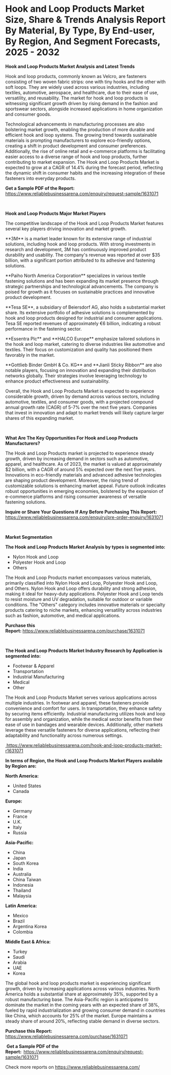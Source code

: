 <p><h1>Hook and Loop Products Market Size, Share & Trends Analysis Report By Material, By Type, By End-user, By Region, And Segment Forecasts, 2025 - 2032</h1></p><p><strong>Hook and Loop Products Market Analysis and Latest Trends</strong></p>
<p><p>Hook and loop products, commonly known as Velcro, are fasteners consisting of two woven fabric strips: one with tiny hooks and the other with soft loops. They are widely used across various industries, including textiles, automotive, aerospace, and healthcare, due to their ease of use, versatility, and reusability. The market for hook and loop products is witnessing significant growth driven by rising demand in the fashion and sportswear sectors, alongside increased applications in home organization and consumer goods.</p><p>Technological advancements in manufacturing processes are also bolstering market growth, enabling the production of more durable and efficient hook and loop systems. The growing trend towards sustainable materials is prompting manufacturers to explore eco-friendly options, creating a shift in product development and consumer preferences. Additionally, the rise of online retail and e-commerce platforms is facilitating easier access to a diverse range of hook and loop products, further contributing to market expansion. The Hook and Loop Products Market is expected to grow at a CAGR of 14.4% during the forecast period, reflecting the dynamic shift in consumer habits and the increasing integration of these fasteners into everyday products.</p></p>
<p><strong>Get a Sample PDF of the Report:&nbsp;</strong> <a href="https://www.reliablebusinessarena.com/enquiry/request-sample/1631071?utm_campaign=1841&utm_medium=2&utm_source=Github&utm_content=ia&utm_term=21022025&utm_id=hook-and-loop-products">https://www.reliablebusinessarena.com/enquiry/request-sample/1631071</a></p>
<p>&nbsp;</p>
<p><strong>Hook and Loop Products Major Market Players</strong></p>
<p><p>The competitive landscape of the Hook and Loop Products Market features several key players driving innovation and market growth. </p><p>**3M** is a market leader known for its extensive range of industrial solutions, including hook and loop products. With strong investments in research and development, 3M has continuously improved product durability and usability. The company's revenue was reported at over $35 billion, with a significant portion attributed to its adhesive and fastening solutions.</p><p>**Paiho North America Corporation** specializes in various textile fastening solutions and has been expanding its market presence through strategic partnerships and technological advancements. The company is poised for growth as it focuses on sustainable practices and innovative product development.</p><p>**Tesa SE**, a subsidiary of Beiersdorf AG, also holds a substantial market share. Its extensive portfolio of adhesive solutions is complemented by hook and loop products designed for industrial and consumer applications. Tesa SE reported revenues of approximately €6 billion, indicating a robust performance in the fastening sector.</p><p>**Essentra Plc** and **HALCO Europe** emphasize tailored solutions in the hook and loop market, catering to diverse industries like automotive and textiles. Their focus on customization and quality has positioned them favorably in the market.</p><p>**Gottlieb Binder GmbH & Co. KG** and **Jianli Sticky Ribbon** are also notable players, focusing on innovation and expanding their distribution networks globally. Their strategies involve leveraging technology to enhance product effectiveness and sustainability.</p><p>Overall, the Hook and Loop Products Market is expected to experience considerable growth, driven by demand across various sectors, including automotive, textiles, and consumer goods, with a projected compound annual growth rate (CAGR) of 5-7% over the next five years. Companies that invest in innovation and adapt to market trends will likely capture larger shares of this expanding market.</p></p>
<p>&nbsp;</p>
<p><strong>What Are The Key Opportunities For Hook and Loop Products Manufacturers?</strong></p>
<p><p>The Hook and Loop Products market is projected to experience steady growth, driven by increasing demand in sectors such as automotive, apparel, and healthcare. As of 2023, the market is valued at approximately $2 billion, with a CAGR of around 5% expected over the next five years. Innovations in eco-friendly materials and advanced adhesive technologies are shaping product development. Moreover, the rising trend of customizable solutions is enhancing market appeal. Future outlook indicates robust opportunities in emerging economies, bolstered by the expansion of e-commerce platforms and rising consumer awareness of versatile fastening solutions.</p></p>
<p><strong>Inquire or Share Your Questions If Any Before Purchasing This Report:</strong> <a href="https://www.reliablebusinessarena.com/enquiry/pre-order-enquiry/1631071?utm_campaign=1841&utm_medium=2&utm_source=Github&utm_content=ia&utm_term=21022025&utm_id=hook-and-loop-products">https://www.reliablebusinessarena.com/enquiry/pre-order-enquiry/1631071</a></p>
<p>&nbsp;</p>
<p><strong>Market Segmentation</strong></p>
<p><strong>The Hook and Loop Products Market Analysis by types is segmented into:</strong></p>
<p><ul><li>Nylon Hook and Loop</li><li>Polyester Hook and Loop</li><li>Others</li></ul></p>
<p><p>The Hook and Loop Products market encompasses various materials, primarily classified into Nylon Hook and Loop, Polyester Hook and Loop, and Others. Nylon Hook and Loop offers durability and strong adhesion, making it ideal for heavy-duty applications. Polyester Hook and Loop tends to resist moisture and UV degradation, suitable for outdoor or variable conditions. The "Others" category includes innovative materials or specialty products catering to niche markets, enhancing versatility across industries such as fashion, automotive, and medical applications.</p></p>
<p><strong>Purchase this Report:&nbsp;</strong><a href="https://www.reliablebusinessarena.com/purchase/1631071?utm_campaign=1841&utm_medium=2&utm_source=Github&utm_content=ia&utm_term=21022025&utm_id=hook-and-loop-products">https://www.reliablebusinessarena.com/purchase/1631071</a></p>
<p>&nbsp;</p>
<p><strong>The Hook and Loop Products Market Industry Research by Application is segmented into:</strong></p>
<p><ul><li>Footwear & Apparel</li><li>Transportation</li><li>Industrial Manufacturing</li><li>Medical</li><li>Other</li></ul></p>
<p><p>The Hook and Loop Products Market serves various applications across multiple industries. In footwear and apparel, these fasteners provide convenience and comfort for users. In transportation, they enhance safety by securing items efficiently. Industrial manufacturing utilizes hook and loop for assembly and organization, while the medical sector benefits from their ease of use in bandages and wearable devices. Additionally, other markets leverage these versatile fasteners for diverse applications, reflecting their adaptability and functionality across numerous settings.</p></p>
<p><a href="https://www.reliablebusinessarena.com/hook-and-loop-products-market-r1631071?utm_campaign=1841&utm_medium=2&utm_source=Github&utm_content=ia&utm_term=21022025&utm_id=hook-and-loop-products">&nbsp;https://www.reliablebusinessarena.com/hook-and-loop-products-market-r1631071</a></p>
<p><strong>In terms of Region, the Hook and Loop Products Market Players available by Region are:</strong></p>
<p>
    <p> <strong> North America: </strong>
        <ul>
            <li>United States</li>
            <li>Canada</li>
        </ul>
        </p> 
    <p> <strong> Europe: </strong>
        <ul>
            <li>Germany</li>
            <li>France</li>
            <li>U.K.</li>
            <li>Italy</li>
            <li>Russia</li>
        </ul>
        </p> 
    <p> <strong> Asia-Pacific: </strong>
        <ul>
            <li>China</li>
            <li>Japan</li>
            <li>South Korea</li>
            <li>India</li>
            <li>Australia</li>
            <li>China Taiwan</li>
            <li>Indonesia</li>
            <li>Thailand</li>
            <li>Malaysia</li>
        </ul>
        </p> 
    <p> <strong> Latin America: </strong>
        <ul>
            <li>Mexico</li>
            <li>Brazil</li>
            <li>Argentina Korea</li>
            <li>Colombia</li>
        </ul>
        </p> 
    <p> <strong> Middle East & Africa: </strong>
        <ul>
            <li>Turkey</li>
            <li>Saudi</li>
            <li>Arabia</li>
            <li>UAE</li>
            <li>Korea</li>
        </ul>
    </p>
    </p>
<p><p>The global hook and loop products market is experiencing significant growth, driven by increasing applications across various industries. North America holds a substantial share at approximately 35%, supported by a robust manufacturing base. The Asia-Pacific region is anticipated to dominate the market in the coming years with an expected share of 38%, fueled by rapid industrialization and growing consumer demand in countries like China, which accounts for 25% of the market. Europe maintains a steady share of around 20%, reflecting stable demand in diverse sectors.</p></p>
<p><strong>Purchase this Report: </strong><a href="https://www.reliablebusinessarena.com/purchase/1631071?utm_campaign=1841&utm_medium=2&utm_source=Github&utm_content=ia&utm_term=21022025&utm_id=hook-and-loop-products">https://www.reliablebusinessarena.com/purchase/1631071</a></p>
<p>&nbsp;<strong>Get a Sample PDF of the Report:&nbsp;&nbsp;</strong><a href="https://www.reliablebusinessarena.com/enquiry/request-sample/1631071?utm_campaign=1841&utm_medium=2&utm_source=Github&utm_content=ia&utm_term=21022025&utm_id=hook-and-loop-products">https://www.reliablebusinessarena.com/enquiry/request-sample/1631071</a></p>
<p><strong></strong></p>
<p>Check more reports on <a href="https://www.reliablebusinessarena.com/?utm_campaign=1841&utm_medium=2&utm_source=Github&utm_content=ia&utm_term=21022025&utm_id=hook-and-loop-products">https://www.reliablebusinessarena.com/</a></p>